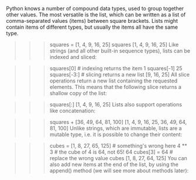 Python knows a number of compound data types, used to group together other values. The most versatile is the list, which can be written as a list of comma-separated values (items) between square brackets. Lists might contain items of different types, but usually the items all have the same type.

>>>
>>> squares = [1, 4, 9, 16, 25]
>>> squares
[1, 4, 9, 16, 25]
Like strings (and all other built-in sequence types), lists can be indexed and sliced:

>>>
>>> squares[0]  # indexing returns the item
1
>>> squares[-1]
25
>>> squares[-3:]  # slicing returns a new list
[9, 16, 25]
All slice operations return a new list containing the requested elements. This means that the following slice returns a shallow copy of the list:

>>>
>>> squares[:]
[1, 4, 9, 16, 25]
Lists also support operations like concatenation:

>>>
>>> squares + [36, 49, 64, 81, 100]
[1, 4, 9, 16, 25, 36, 49, 64, 81, 100]
Unlike strings, which are immutable, lists are a mutable type, i.e. it is possible to change their content:

>>>
>>> cubes = [1, 8, 27, 65, 125]  # something's wrong here
>>> 4 ** 3  # the cube of 4 is 64, not 65!
64
>>> cubes[3] = 64  # replace the wrong value
>>> cubes
[1, 8, 27, 64, 125]
You can also add new items at the end of the list, by using the append() method (we will see more about methods later):